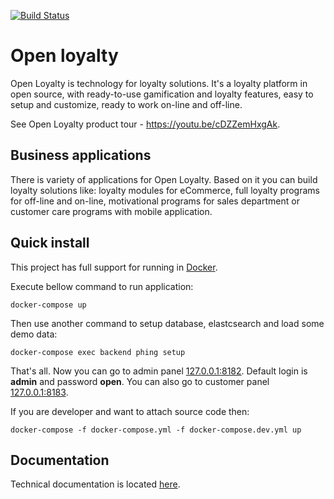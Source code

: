 [![Build Status](https://travis-ci.org/DivanteLtd/open-loyalty.svg?branch=master)](https://travis-ci.org/DivanteLtd/open-loyalty)

# Open loyalty

Open Loyalty is technology for loyalty solutions.
It's a loyalty platform in open source, with ready-to-use gamification and loyalty features, easy to setup and customize, ready to work on-line and off-line.

See Open Loyalty product tour - https://youtu.be/cDZZemHxgAk.


## Business applications

There is variety of applications for Open Loyalty. Based on it you can build loyalty solutions like: loyalty modules for eCommerce, full loyalty programs for off-line and on-line, motivational programs for sales department or customer care programs with mobile application.


## Quick install

This project has full support for running in [Docker](https://www.docker.com/>).

Execute bellow command to run application: 

```
docker-compose up
```

Then use another command to setup database, elastcsearch and load some demo data:

```
docker-compose exec backend phing setup
```

That's all. Now you can go to admin panel [127.0.0.1:8182](http://127.0.0.1:8182).
Default login is **admin** and password **open**. You can also go to customer panel [127.0.0.1:8183](http://127.0.0.1:8183).

If you are developer and want to attach source code then:

```
docker-compose -f docker-compose.yml -f docker-compose.dev.yml up
```

## Documentation

Technical documentation is located [here](backend/doc/index.rst).
